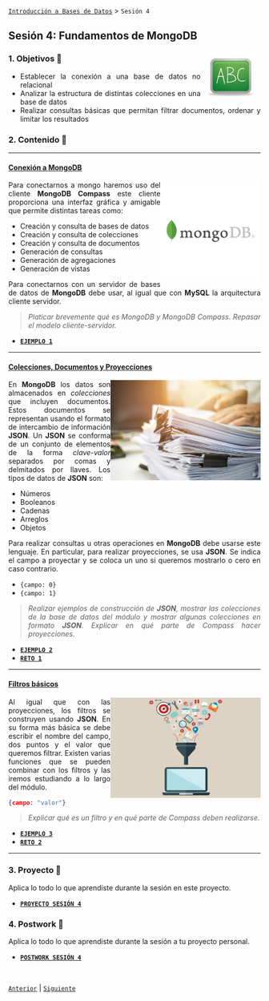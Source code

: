 [`Introducción a Bases de Datos`](../Readme.md) > `Sesión 4`

## Sesión 4: Fundamentos de MongoDB

<img src="../imagenes/pizarron.png" align="right" height="100" width="100" hspace="10">
<div style="text-align: justify;">

### 1. Objetivos :dart: 

- Establecer la conexión a una base de datos no relacional
- Analizar la estructura de distintas colecciones en una base de datos
- Realizar consultas básicas que permitan filtrar documentos, ordenar y limitar los resultados

### 2. Contenido :blue_book:

---
#### <ins>Conexión a __MongoDB__</ins>
<img src="imagenes/imagen1.png" align="right" height="200" width="200">

Para conectarnos a mongo haremos uso del cliente __MongoDB Compass__ este cliente proporciona una interfaz gráfica y amigable que permite distintas tareas como:

- Creación y consulta de bases de datos
- Creación y consulta de colecciones
- Creación y consulta de documentos
- Generación de consultas
- Generación de agregaciones
- Generación de vistas

Para conectarnos con un servidor de bases de datos de __MongoDB__ debe usar, al igual que con __MySQL__ la arquitectura cliente servidor.

> *Platicar brevemente qué es MongoDB y MongoDB Compass. Repasar el modelo cliente-servidor.*

- [**`EJEMPLO 1`**](Ejemplo-01/Readme.md)

---
#### <ins>Colecciones, Documentos y Proyecciones</ins>
<img src="imagenes/imagen2.jpg" align="right" height="200" width="300">

En __MongoDB__ los datos son almacenados en *colecciones* que incluyen documentos. Estos documentos se representan usando el formato de intercambio de información __JSON__. Un __JSON__ se conforma de un conjunto de elementos de la forma *clave-valor* separados por comas y delmitados por llaves. Los tipos de datos de __JSON__ son:

- Números
- Booleanos
- Cadenas
- Arreglos
- Objetos

Para realizar consultas u otras operaciones en __MongoDB__ debe usarse este lenguaje. En particular, para realizar proyecciones, se usa __JSON__. Se indica el campo a proyectar y se coloca un uno si queremos mostrarlo o cero en caso contrario.

- `{campo: 0}`
- `{campo: 1}`

> *Realizar ejemplos de construcción de __JSON__, mostrar las colecciones de la base de datos del módulo y mostrar algunas colecciones en formato __JSON__. Explicar en qué parte de Compass hacer proyecciones.*

- [**`EJEMPLO 2`**](Ejemplo-02/Readme.md)
- [**`RETO 1`**](Reto-01/Readme.md)	

---
#### <ins>Filtros básicos</ins>
<img src="imagenes/imagen3.png" align="right" height="200" width="300">

Al igual que con las proyecciones, los filtros se construyen usando __JSON__. En su forma más básica se debe escribir el nombre del campo, dos puntos y el valor que queremos filtrar. Existen varias funciones que se pueden combinar con los filtros y las iremos estudiando a lo largo del módulo.

```json
{campo: "valor"}
```

> *Explicar qué es un filtro y en qué parte de Compass deben realizarse.*

- [**`EJEMPLO 3`**](Ejemplo-03/Readme.md)
- [**`RETO 2`**](Reto-02/Readme.md)

---

### 3. Proyecto :hammer:

Aplica lo todo lo que aprendiste durante la sesión en este proyecto. 

- [**`PROYECTO SESIÓN 4`**](Proyecto/Readme.md)

### 4. Postwork :memo:
Aplica lo todo lo que aprendiste durante la sesión a tu proyecto personal.

- [**`POSTWORK SESIÓN 4`**](Postwork/Readme.md)

</br>

[`Anterior`](../Sesion-03/Readme.md) | [`Siguiente`](../Sesion-05/Readme.md)

</div>	
